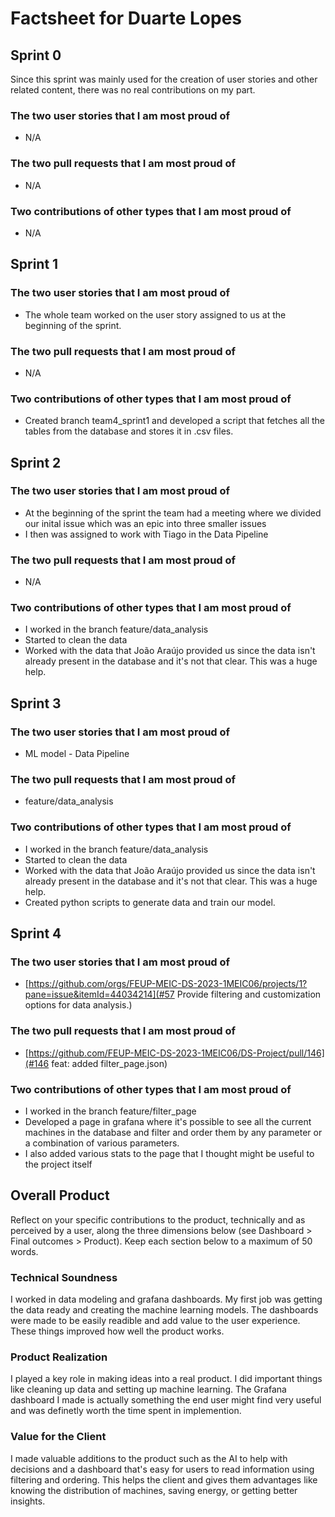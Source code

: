 # Factsheet for Duarte Lopes

## Sprint 0

Since this sprint was mainly used for the creation of user stories and other related content, there was no real contributions on my part.


### The two user stories that I am most proud of

* N/A


### The two pull requests that I am most proud of

* N/A


### Two contributions of other types that I am most proud of

* N/A

## Sprint 1

### The two user stories that I am most proud of

* The whole team worked on the user story assigned to us at the beginning of the sprint.


### The two pull requests that I am most proud of

* N/A


### Two contributions of other types that I am most proud of

* Created branch team4_sprint1 and developed a script that fetches all the tables from the database and stores it in .csv files.


## Sprint 2

### The two user stories that I am most proud of

* At the beginning of the sprint the team had a meeting where we divided our inital issue which was an epic into three smaller issues
* I then was assigned to work with Tiago in the Data Pipeline


### The two pull requests that I am most proud of

* N/A


### Two contributions of other types that I am most proud of

* I worked in the branch feature/data_analysis
* Started to clean the data
* Worked with the data that João Araújo provided us since the data isn't already present in the database and it's not that clear. This was a huge help.


## Sprint 3

### The two user stories that I am most proud of

* ML model - Data Pipeline

### The two pull requests that I am most proud of

* feature/data_analysis


### Two contributions of other types that I am most proud of

* I worked in the branch feature/data_analysis
* Started to clean the data
* Worked with the data that João Araújo provided us since the data isn't already present in the database and it's not that clear. This was a huge help.
* Created python scripts to generate data and train our model.


## Sprint 4

### The two user stories that I am most proud of

* [https://github.com/orgs/FEUP-MEIC-DS-2023-1MEIC06/projects/1?pane=issue&itemId=44034214](#57 Provide filtering and customization options for data analysis.)

### The two pull requests that I am most proud of

* [https://github.com/FEUP-MEIC-DS-2023-1MEIC06/DS-Project/pull/146](#146 feat: added filter_page.json)


### Two contributions of other types that I am most proud of

* I worked in the branch feature/filter_page
* Developed a page in grafana where it's possible to see all the current machines in the database and filter and order them by any parameter or a combination of various parameters.
* I also added various stats to the page that I thought might be useful to the project itself


## Overall Product

Reflect on your specific contributions to the product, technically and as perceived by a user, along the three dimensions below (see Dashboard > Final outcomes > Product). Keep each section below to a maximum of 50 words.


### Technical Soundness

I worked in data modeling and grafana dashboards. My first job was getting the data ready and creating the machine learning models. The dashboards were made to be easily readible and add value to the user experience. These things improved how well the product works.


### Product Realization

I played a key role in making ideas into a real product. I did important things like cleaning up data and setting up machine learning. The Grafana dashboard I made is actually something the end user might find very useful and was definetly worth the time spent in implemention.

### Value for the Client

I made valuable additions to the product such as the AI to help with decisions and a dashboard that's easy for users to read information using filtering and ordering. This helps the client and gives them advantages like knowing the distribution of machines, saving energy, or getting better insights.

